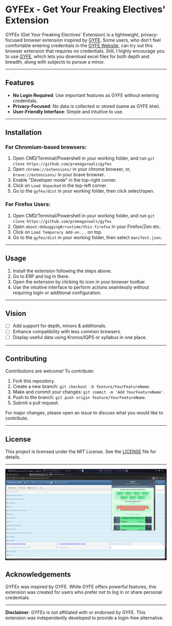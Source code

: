 
# GYFEx - Get Your Freaking Electives' Extension

GYFEx (Get Your Freaking Electives' Extension) is a lightweight, privacy-focused browser extension inspired by [GYFE](https://github.com/metakgp/gyfe). Some users, who don't feel comfortable entering credentials in the [GYFE Website](https://gyfe.metakgp.org), can try out this browser extension that requires no credentials. Still, I highly encourage you to use [GYFE](https://gyfe.metakgp.org), which lets you download excel files for both depth and breadth, along with subjects to pursue a minor.

---

## Features

- **No Login Required**: Use important features as GYFE without entering credentials.
- **Privacy-Focused**: No data is collected or stored (same as GYFE btw).
- **User-Friendly Interface**: Simple and intuitive to use.

---

## Installation

### For Chromium-based browsers:
1. Open CMD/Terminal/Powershell in your working folder, and run `git clone https://github.com/premagarwals/gyfex`
2. Open `chrome://extensions/` in your chrome browser, or, `brave://extensions/` in your brave browser.
3. Enable "Developer mode" in the top-right corner.
4. Click on `Load Unpacked` in the top-left corner.
5. Go to the `gyfex/dist` in your working folder, then click select/open.

### For Firefox Users:
1. Open CMD/Terminal/Powershell in your working folder, and run `git clone https://github.com/premagarwals/gyfex`
2. Open `about:debugging#/runtime/this-firefox` in your Firefox/Zen etc.
3. Click on `Load Temporary Add-on...` on top.
4. Go to the `gyfex/dist` in your working folder, then select `manifest.json`.
---

## Usage

1. Install the extension following the steps above.
2. Go to ERP and log in there.
3. Open the extension by clicking its icon in your browser toolbar.
4. Use the intuitive interface to perform actions seamlessly without requiring login or additional configuration.

---

## Vision

- [ ] Add support for depth, minors & additionals.
- [ ] Enhance compatibility with less common browsers.
- [ ] Display useful data using Kronos/IQPS or syllabus in one place.

---

## Contributing

Contributions are welcome! To contribute:

1. Fork this repository.
2. Create a new branch: `git checkout -b feature/YourFeatureName`.
3. Make and commit your changes: `git commit -m 'Add YourFeatureName'`.
4. Push to the branch: `git push origin feature/YourFeatureName`.
5. Submit a pull request.

For major changes, please open an issue to discuss what you would like to contribute.

---

## License

This project is licensed under the MIT License. See the [LICENSE](LICENSE) file for details.

---

![screenshot.png](assets/screenshot.png)

## Acknowledgements

GYFEx was inspired by GYFE. While GYFE offers powerful features, this extension was created for users who prefer not to log in or share personal credentials.

---

**Disclaimer**: GYFEx is not affiliated with or endorsed by GYFE. This extension was independently developed to provide a login-free alternative.
